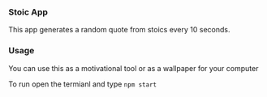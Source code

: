 ### Stoic App

This app generates a random quote from stoics every 10 seconds.

### Usage

You can use this as a motivational tool or as a wallpaper for your computer

To run open the termianl and type `npm start`
